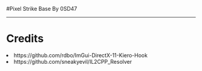 #Pixel Strike Base By 0SD47














-----------------------------
<h1>Credits</h1>
<li> https://github.com/rdbo/ImGui-DirectX-11-Kiero-Hook
<li> https://github.com/sneakyevil/IL2CPP_Resolver

